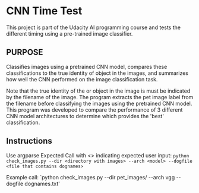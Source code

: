 # CNN Time Test
This project is part of the Udacity AI programming course and tests the different timing using a pre-trained image classifier.

## PURPOSE
Classifies images using a pretrained CNN model, compares these
classifications to the true identity of object in the images, and
summarizes how well the CNN performed on the image classification
task.

Note that the true identity of the or object in the image is
must be indicated by the filename of the image. The program
extracts the pet image label from the filename before
classifying the images using the pretrained CNN model. This
program was developed to compare the performance of 3 different CNN
model architectures to determine which provides the 'best'
classification.

## Instructions
Use argparse Expected Call with <> indicating expected user input:
 `python check_images.py --dir <directory with images> --arch <model> --dogfile <file that contains dognames>`

Example call:
 `python check_images.py --dir pet_images/ --arch vgg --dogfile dognames.txt'
